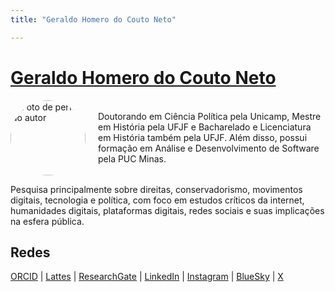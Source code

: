 ```yaml
---
title: "Geraldo Homero do Couto Neto"

---
```


# [Geraldo Homero do Couto Neto](https://geraldohomero.github.io)

<div style="display: flex; align-items: center;">
  <img src="https://avatars.githubusercontent.com/u/70844369?v=4" alt="Foto de perfil do autor" width="120" height="120" style="margin-right: 20px; border-radius: 50%;">
  <div>
    <p>Doutorando em Ciência Política pela Unicamp, Mestre em História pela UFJF e Bacharelado e Licenciatura em História também pela UFJF. Além disso, possui formação em Análise e Desenvolvimento de Software pela PUC Minas.</p>
  </div>
</div>
<div>
<p>Pesquisa principalmente sobre direitas, conservadorismo, movimentos digitais, tecnologia e política, com foco em estudos críticos da internet, humanidades digitais, plataformas digitais, redes sociais e suas implicações na esfera pública.</p>
</div>

## Redes 

[ORCID](https://orcid.org/0000-0001-6686-7182) | [Lattes](http://lattes.cnpq.br/9924558848538635) | [ResearchGate](https://www.researchgate.net/profile/Geraldo-Couto-Neto) | [LinkedIn](https://www.linkedin.com/in/geraldohomero/) | [Instagram](https://www.instagram.com/geraldohomero/) | [BlueSky](https://bsky.app/profile/geraldohomero.bsky.social) | [X](https://twitter.com/geraldohomero)
